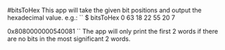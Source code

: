#bitsToHex
This app will take the given bit positions and output the hexadecimal value.  e.g.:
``
$ bitsToHex 0 63 18 22 55 20 7

0x8080000000540081
``
The app will only print the first 2 words if there are no bits in the most significant 2 words.

